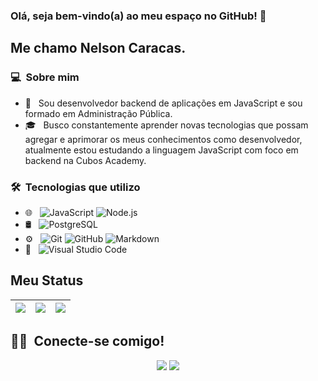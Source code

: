 ### Olá, seja bem-vindo(a) ao meu espaço no GitHub!  👋

## Me chamo Nelson Caracas.

### 💻 &nbsp;Sobre mim 

- 🤔 &nbsp; Sou desenvolvedor backend de aplicações em JavaScript e sou formado em Administração Pública.
- 🎓 &nbsp; Busco constantemente aprender novas tecnologias que possam agregar e aprimorar os meus conhecimentos como desenvolvedor, atualmente estou estudando a linguagem JavaScript com foco em backend na Cubos Academy.


### 🛠 &nbsp;Tecnologias que utilizo

- 🌐 &nbsp;
  ![JavaScript](https://img.shields.io/badge/-JavaScript-333333?style=flat&logo=javascript)
  ![Node.js](https://img.shields.io/badge/-Node.js-333333?style=flat&logo=node.js)
- 🛢 &nbsp;
  ![PostgreSQL](https://img.shields.io/badge/-PostgreSQL-333333?style=flat&logo=postgresql)
- ⚙️ &nbsp;
  ![Git](https://img.shields.io/badge/-Git-333333?style=flat&logo=git)
  ![GitHub](https://img.shields.io/badge/-GitHub-333333?style=flat&logo=github)
  ![Markdown](https://img.shields.io/badge/-Markdown-333333?style=flat&logo=markdown)
- 🔧 &nbsp;
  ![Visual Studio Code](https://img.shields.io/badge/-Visual%20Studio%20Code-333333?style=flat&logo=visual-studio-code&logoColor=007ACC)


## Meu Status

| ![](http://github-profile-summary-cards.vercel.app/api/cards/stats?username=ncaracas&theme=radical) | ![](http://github-profile-summary-cards.vercel.app/api/cards/repos-per-language?username=ncaracas&hide=Html&theme=radical) | ![](http://github-profile-summary-cards.vercel.app/api/cards/most-commit-language?username=ncaracas&theme=radical) |
| :-: | :-: | :-: |

##  🤝🏻 &nbsp;Conecte-se comigo!

<p align="center">
<a href="https://www.linkedin.com/in/ncaracas"><img src="https://img.shields.io/badge/-ncaracas-0077B5?style=flat-square&logo=Linkedin&logoColor=white"/></a>
<a href="mailto:contato.ncaracas@gmail.com"><img src="https://img.shields.io/badge/-contato.ncaracas-D14836?style=flat-square&logo=Gmail&logoColor=white"/></a>

<!--
**cdthomp1/cdthomp1** is a ✨ _special_ ✨ repository because its `README.md` (this file) appears on your GitHub profile.
